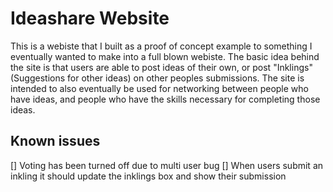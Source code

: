 Ideashare Website
=================

This is a webiste that I built as a proof of concept example to something I 
eventually wanted to make into a full blown webiste. The basic idea behind 
the site is that users are able to post ideas of their own, or post
"Inklings" (Suggestions for other ideas) on other peoples submissions. The
site is intended to also eventually be used for networking between people
who have ideas, and people who have the skills necessary for completing those
ideas.

Known issues
------------
[] Voting  has been turned off due to multi user bug
[] When users submit an inkling it should update the inklings box and show their submission